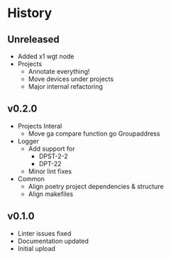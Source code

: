 #  History

## Unreleased
* Added x1 wgt node
* Projects
  * Annotate everything!
  * Move devices under projects
  * Major internal refactoring

## v0.2.0
* Projects Interal
  * Move ga compare function go Groupaddress
* Logger
  * Add support for
    * DPST-2-2
    * DPT-22
  * Minor lint fixes
* Common
  * Align poetry project dependencies & structure
  * Align makefiles

## v0.1.0
* Linter issues fixed
* Documentation updated
* Initial upload
